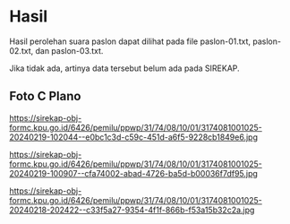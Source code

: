 # Hasil

Hasil perolehan suara paslon dapat dilihat pada file paslon-01.txt, paslon-02.txt, dan paslon-03.txt.

Jika tidak ada, artinya data tersebut belum ada pada SIREKAP.

## Foto C Plano

https://sirekap-obj-formc.kpu.go.id/6426/pemilu/ppwp/31/74/08/10/01/3174081001025-20240219-102044--e0bc1c3d-c59c-451d-a6f5-9228cb1849e6.jpg

https://sirekap-obj-formc.kpu.go.id/6426/pemilu/ppwp/31/74/08/10/01/3174081001025-20240219-100907--cfa74002-abad-4726-ba5d-b00036f7df95.jpg

https://sirekap-obj-formc.kpu.go.id/6426/pemilu/ppwp/31/74/08/10/01/3174081001025-20240218-202422--c33f5a27-9354-4f1f-866b-f53a15b32c2a.jpg

